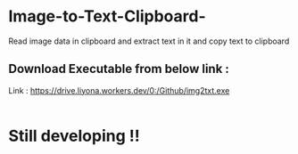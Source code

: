# Image-to-Text-Clipboard-
Read image data in clipboard and extract text in it and copy text to clipboard
<br>
## Download Executable from below link :
Link : https://drive.liyona.workers.dev/0:/Github/img2txt.exe
<br>
<br>
# Still developing !!
